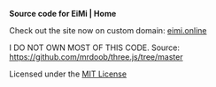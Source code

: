 **Source code for EiMi | Home**


Check out the site now on custom domain: [eimi.online](http://eimi.online)


I DO NOT OWN MOST OF THIS CODE. Source: https://github.com/mrdoob/three.js/tree/master


Licensed under the [MIT License](LICENSE)
